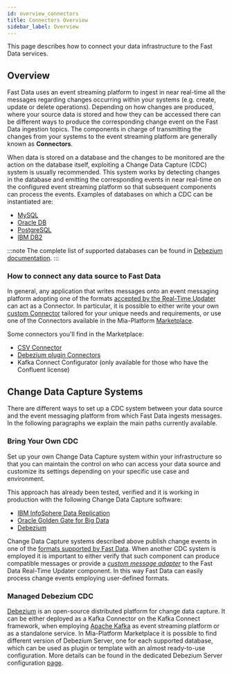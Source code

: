 ```yaml
---
id: overview_connectors
title: Connectors Overview
sidebar_label: Overview
---
```


This page describes how to connect your data infrastructure to the Fast Data services.

## Overview

Fast Data uses an event streaming platform to ingest in near real-time all the messages regarding changes occurring within your systems (e.g. create, update or delete operations).
Depending on how changes are produced, where your source data is stored and how they can be accessed there can be different ways to produce the corresponding change event on the Fast Data ingestion topics.
The components in charge of transmitting the changes from your systems to the event streaming platform are generally known as **Connectors**.

When data is stored on a database and the changes to be monitored are the action on the database itself, exploiting a Change Data Capture (CDC) system is usually recommended. This system works by detecting changes in the database and emitting the corresponding events in near real-time on the configured event streaming platform so that subsequent components can process the events. Examples of databases on which a CDC can be instantiated are:

- [MySQL](/fast_data/connectors/debezium_cdc.md#mysql)
- [Oracle DB](/fast_data/connectors/debezium_cdc.md#oracle-db)
- [PostgreSQL](/fast_data/connectors/debezium_cdc.md#postgresql)
- [IBM DB2](/fast_data/connectors/debezium_cdc.md#db2)

:::note
The complete list of supported databases can be found in [Debezium documentation](https://debezium.io/documentation/reference/2.2/connectors/index.html).
:::

### How to connect any data source to Fast Data

In general, any application that writes messages onto an event messaging platform adopting one of the formats [accepted by the Real-Time Updater](/fast_data/inputs_and_outputs.md#data-change-message) can act as a Connector.
In particular, it is possible to either write your own [custom Connector](#bring-your-own-cdc) tailored for your unique needs and requirements, or use one of the Connectors available in the Mia-Platform [Marketplace](/plugins/mia-platform-plugins.md).

Some connectors you'll find in the Marketplace:

- [CSV Connector](/runtime_suite_applications/csv-connector/overview.md)
- [Debezium plugin Connectors](/fast_data/connectors/debezium_cdc.md#debezium-server-configuration)
- Kafka Connect Configurator (only available for those who have the Confluent license)

## Change Data Capture Systems

There are different ways to set up a CDC system between your data source and the event messaging platform from which Fast Data ingests messages. In the following paragraphs we explain the main paths currently available.

### Bring Your Own CDC

Set up your own Change Data Capture system within your infrastructure so that you can maintain the control on who can access your data source and customize its settings depending on your specific use case and environment.

This approach has already been tested, verified and it is working in production with the following Change Data Capture software:

- [IBM InfoSphere Data Replication](https://www.ibm.com/products/data-replication)
- [Oracle Golden Gate for Big Data](https://www.oracle.com/integration/goldengate/)
- [Debezium](https://debezium.io/)

Change Data Capture systems described above publish change events in one of the [formats supported by Fast Data](/fast_data/inputs_and_outputs.md#data-change-message). When another CDC system is employed it is important to either verify that such component can produce compatible messages or provide a [_custom message adapter_](/fast_data/configuration/realtime_updater/realtime_updater_v7.md#custom) to the Fast Data Real-Time Updater component. In this way Fast Data can easily process change events employing user-defined formats.

### Managed Debezium CDC

[Debezium](https://debezium.io/) is an open-source distributed platform for change data capture. It can be either deployed as a Kafka Connector on the Kafka Connect framework, when employing [Apache Kafka](https://kafka.apache.org/) as event streaming platform or as a standalone service.
In Mia-Platform Marketplace it is possible to find different version of Debezium Server, one for each supported database, which can be used as plugin or template with an almost ready-to-use configuration.
More details can be found in the dedicated Debezium Server configuration [page](/fast_data/connectors/debezium_cdc.md).
